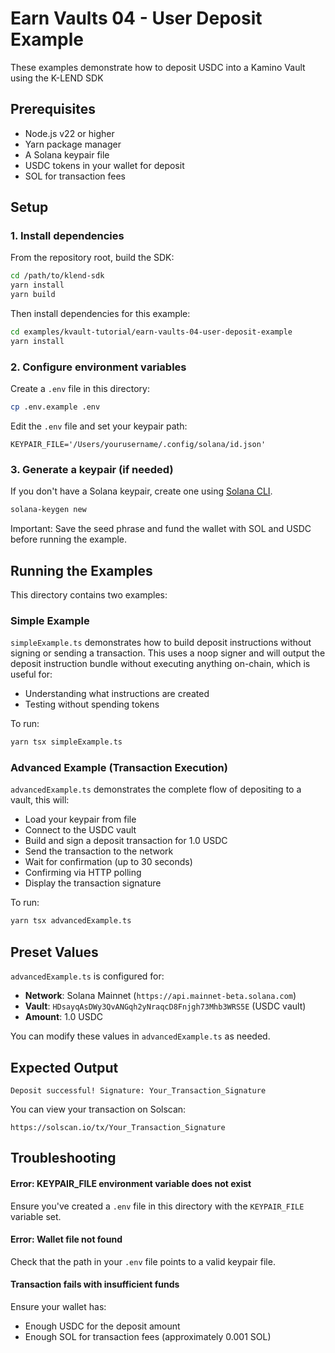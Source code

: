 # Earn Vaults 04 - User Deposit Example

  These examples demonstrate how to deposit USDC into a Kamino Vault using the K-LEND SDK

## Prerequisites

- Node.js v22 or higher
- Yarn package manager
- A Solana keypair file 
- USDC tokens in your wallet for deposit
- SOL for transaction fees

## Setup

### 1. Install dependencies

From the repository root, build the SDK:

```bash
cd /path/to/klend-sdk
yarn install
yarn build
```

Then install dependencies for this example:

```bash
cd examples/kvault-tutorial/earn-vaults-04-user-deposit-example
yarn install
```

### 2. Configure environment variables

Create a `.env` file in this directory:

```bash
cp .env.example .env
```

Edit the `.env` file and set your keypair path:

```
KEYPAIR_FILE='/Users/yourusername/.config/solana/id.json'
```

### 3. Generate a keypair (if needed)

If you don't have a Solana keypair, create one using [Solana CLI](https://solana.com/docs/intro/installation).

```bash
solana-keygen new
```

Important: Save the seed phrase and fund the wallet with SOL and USDC before running the example.

## Running the Examples

This directory contains two examples:

### Simple Example 

`simpleExample.ts` demonstrates how to build deposit instructions without signing or sending a transaction. This uses a noop signer and will output the deposit instruction bundle without executing anything on-chain, which is useful for:
- Understanding what instructions are created
- Testing without spending tokens

To run:

```bash
yarn tsx simpleExample.ts
```

### Advanced Example (Transaction Execution)

`advancedExample.ts` demonstrates the complete flow of depositing to a vault, this will:
- Load your keypair from file
- Connect to the USDC vault
- Build and sign a deposit transaction for 1.0 USDC
- Send the transaction to the network 
- Wait for confirmation (up to 30 seconds)
- Confirming via HTTP polling
- Display the transaction signature

To run:

```bash
yarn tsx advancedExample.ts
```

## Preset Values

`advancedExample.ts` is configured for:
- **Network**: Solana Mainnet (`https://api.mainnet-beta.solana.com`)
- **Vault**: `HDsayqAsDWy3QvANGqh2yNraqcD8Fnjgh73Mhb3WRS5E` (USDC vault)
- **Amount**: 1.0 USDC

You can modify these values in `advancedExample.ts` as needed.

## Expected Output

```
Deposit successful! Signature: Your_Transaction_Signature
```

You can view your transaction on Solscan:
```
https://solscan.io/tx/Your_Transaction_Signature
```

## Troubleshooting

#### Error: KEYPAIR_FILE environment variable does not exist

Ensure you've created a `.env` file in this directory with the `KEYPAIR_FILE` variable set.

#### Error: Wallet file not found

Check that the path in your `.env` file points to a valid keypair file.

#### Transaction fails with insufficient funds

Ensure your wallet has:
- Enough USDC for the deposit amount
- Enough SOL for transaction fees (approximately 0.001 SOL)
